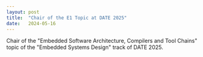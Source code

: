 ```yaml
---
layout: post
title:  "Chair of the E1 Topic at DATE 2025"
date:   2024-05-16
---
```


<p class="intro"><span class="dropcap">C</span>hair of the "Embedded Software Architecture, Compilers and Tool Chains" topic of the "Embedded Systems Design" track of DATE 2025. </p>

 
